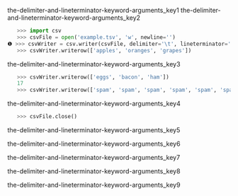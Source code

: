 the-delimiter-and-lineterminator-keyword-arguments_key1
the-delimiter-and-lineterminator-keyword-arguments_key2


```python
   >>> import csv
   >>> csvFile = open('example.tsv', 'w', newline='')
❶ >>> csvWriter = csv.writer(csvFile, delimiter='\t', lineterminator='\n\n')
   >>> csvWriter.writerow(['apples', 'oranges', 'grapes'])
```
the-delimiter-and-lineterminator-keyword-arguments_key3
```python
   >>> csvWriter.writerow(['eggs', 'bacon', 'ham'])
   17
   >>> csvWriter.writerow(['spam', 'spam', 'spam', 'spam', 'spam', 'spam'])
```
the-delimiter-and-lineterminator-keyword-arguments_key4
```python
   >>> csvFile.close()
```
the-delimiter-and-lineterminator-keyword-arguments_key5


the-delimiter-and-lineterminator-keyword-arguments_key6


the-delimiter-and-lineterminator-keyword-arguments_key7



the-delimiter-and-lineterminator-keyword-arguments_key8


the-delimiter-and-lineterminator-keyword-arguments_key9

